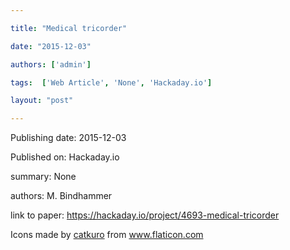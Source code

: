 ---
title: "Medical tricorder"
date: "2015-12-03"
authors: ['admin']
tags:  ['Web Article', 'None', 'Hackaday.io']
layout: "post"
---
Publishing date: 2015-12-03

Published on: Hackaday.io

summary: None

authors: M. Bindhammer

link to paper: https://hackaday.io/project/4693-medical-tricorder

Icons made by <a href="https://www.flaticon.com/free-icon/bookshelves_3576884" title="catkuro">catkuro</a> from <a href="https://www.flaticon.com/" title="Flaticon"> www.flaticon.com</a>